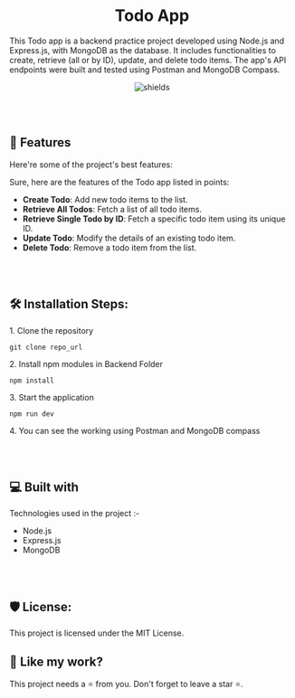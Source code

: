 <h1 align="center" id="title">Todo App</h1>

<p id="description">This Todo app is a backend practice project developed using Node.js and Express.js, with MongoDB as the database. It includes functionalities to create, retrieve (all or by ID), update, and delete todo items. The app's API endpoints were built and tested using Postman and MongoDB Compass.</p>

<p align="center"><img src="https://img.shields.io/badge/License-MIT-green" alt="shields"></p>

<br></br>

<h2>🧐 Features</h2>

Here're some of the project's best features:

Sure, here are the features of the Todo app listed in points:

- **Create Todo**: Add new todo items to the list.
- **Retrieve All Todos**: Fetch a list of all todo items.
- **Retrieve Single Todo by ID**: Fetch a specific todo item using its unique ID.
- **Update Todo**: Modify the details of an existing todo item.
- **Delete Todo**: Remove a todo item from the list.

<br></br>

<h2>🛠️ Installation Steps:</h2>

<p>1. Clone the repository</p>

```
git clone repo_url
```

<p>2. Install npm modules in Backend Folder</p>

```
npm install
```

  <p>3. Start the application</p>

```
npm run dev
```

<p>4. You can see the working using Postman and MongoDB compass</p>
  
<br></br>

<h2>💻 Built with</h2>

Technologies used in the project :-

*   Node.js
*   Express.js
*   MongoDB

<br></br>

<h2>🛡️ License:</h2>

This project is licensed under the MIT License.

<h2>💖 Like my work?</h2>

This project needs a ⭐️ from you. Don't forget to leave a star ⭐️.
